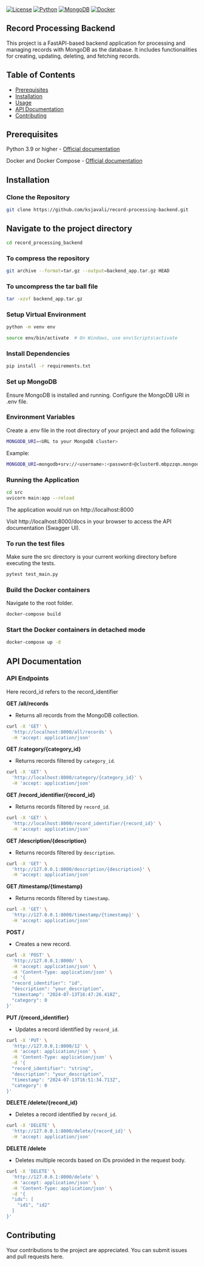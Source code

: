 [![License](https://img.shields.io/badge/license-MIT-red.svg)](LICENSE)
[![Python](https://img.shields.io/badge/Python-3.12.4-blue.svg)](https://www.python.org/)
[![MongoDB](https://img.shields.io/badge/MongoDB-latest-green.svg)](https://www.mongodb.com/)
[![Docker](https://img.shields.io/badge/Docker-latest-lightblue.svg)](https://www.docker.com/)

## Record Processing Backend

This project is a FastAPI-based backend application for processing and managing records with MongoDB as the database. It includes functionalities for creating, updating, deleting, and fetching records.

## Table of Contents

- [Prerequisites](#prerequisites)
- [Installation](#installation)
- [Usage](#usage)
- [API Documentation](#api-documentation)
- [Contributing](#contributing)



## Prerequisites

Python 3.9 or higher - [Official documentation](https://www.python.org/downloads/)

Docker and Docker Compose - [Official documentation](https://docs.docker.com/get-docker/)

## Installation
### Clone the Repository
```bash
git clone https://github.com/ksjavali/record-processing-backend.git
```

## Navigate to the project directory

```bash
cd record_processing_backend
```

### To compress the repository
```bash
git archive --format=tar.gz --output=backend_app.tar.gz HEAD
```

### To uncompress the tar ball file
```bash
tar -xzvf backend_app.tar.gz
```

### Setup Virtual Environment

```bash
python -m venv env
```
```bash
source env/bin/activate  # On Windows, use env\Scripts\activate
```

### Install Dependencies
```bash
pip install -r requirements.txt
```
### Set up MongoDB
Ensure MongoDB is installed and running. Configure the MongoDB URI in .env file.
	
### Environment Variables
Create a .env file in the root directory of your project and add the following:

```bash
MONGODB_URI=<URL to your MongoDB cluster>
```
Example: 
```bash
MONGODB_URI=mongodb+srv://<username>:<password>@cluster0.mbpzzqn.mongodb.net/?retryWrites=true&w=majority&appName=Cluster0
```

### Running the Application
```bash
cd src
uvicorn main:app --reload
```
The application would run on http://localhost:8000

Visit http://localhost:8000/docs in your browser to access the API documentation (Swagger UI).

### To run the test files
Make sure the src directory is your current working directory before executing the tests.

```bash
pytest test_main.py
```
### Build the Docker containers

Navigate to the root folder.

```bash
docker-compose build
```

### Start the Docker containers in detached mode

```bash
docker-compose up -d
```

## API Documentation
### API Endpoints

Here record_id refers to the record_identifier

**GET /all/records**
- Returns all records from the MongoDB collection.
```bash
curl -X 'GET' \
  'http://localhost:8000/all/records' \
  -H 'accept: application/json'
  ```

**GET /category/{category_id}**
- Returns records filtered by `category_id`.
```bash
curl -X 'GET' \
  'http://localhost:8000/category/{category_id}' \
  -H 'accept: application/json'
```

**GET /record_identifier/{record_id}**
- Returns records filtered by `record_id`.
```bash
curl -X 'GET' \
  'http://localhost:8000/record_identifier/{record_id}' \
  -H 'accept: application/json'
```

**GET /description/{description}**
- Returns records filtered by `description`.
```bash
curl -X 'GET' \
  'http://127.0.0.1:8000/description/{description}' \
  -H 'accept: application/json'
```

**GET /timestamp/{timestamp}**
- Returns records filtered by `timestamp`.
```bash
curl -X 'GET' \
  'http://127.0.0.1:8000/timestamp/{timestamp}' \
  -H 'accept: application/json'
  ```

**POST /**
- Creates a new record.

```bash
curl -X 'POST' \
  'http://127.0.0.1:8000/' \
  -H 'accept: application/json' \
  -H 'Content-Type: application/json' \
  -d '{
  "record_identifier": "id",
  "description": "your_description",
  "timestamp": "2024-07-13T16:47:26.418Z",
  "category": 0
}'
```

**PUT /{record_identifier}**
- Updates a record identified by `record_id`.
```bash
curl -X 'PUT' \
  'http://127.0.0.1:8000/12' \
  -H 'accept: application/json' \
  -H 'Content-Type: application/json' \
  -d '{
  "record_identifier": "string",
  "description": "your_description",
  "timestamp": "2024-07-13T16:51:34.713Z",
  "category": 0
}'
```

**DELETE /delete/{record_id}**
- Deletes a record identified by `record_id`.

```bash
curl -X 'DELETE' \
  'http://127.0.0.1:8000/delete/{record_id}' \
  -H 'accept: application/json'
```

**DELETE /delete**
- Deletes multiple records based on IDs provided in the request body.
```bash
curl -X 'DELETE' \
  'http://127.0.0.1:8000/delete' \
  -H 'accept: application/json' \
  -H 'Content-Type: application/json' \
  -d '{
  "ids": [
    "id1", "id2"
  ]
}'
```

## Contributing
Your contributions to the project are appreciated. You can submit issues and pull requests here.



